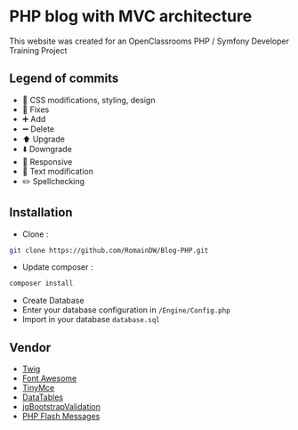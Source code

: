 # PHP blog with MVC architecture
This website was created for an OpenClassrooms PHP / Symfony Developer Training Project

## Legend of commits
* :art: CSS modifications, styling, design
* :wrench: Fixes
* :heavy_plus_sign: Add
* :heavy_minus_sign: Delete
* :arrow_up: Upgrade
* :arrow_down: Downgrade
* :iphone: Responsive
* :memo: Text modification
* :pencil2: Spellchecking

## Installation
* Clone : 
```bash
git clone https://github.com/RomainDW/Blog-PHP.git
```
* Update composer :
``` bash
composer install
```

* Create Database
* Enter your database configuration in `/Engine/Config.php`
* Import in your database `database.sql`

## Vendor
* [Twig](https://twig.symfony.com/doc/2.x/tags/if.html)
* [Font Awesome](https://fontawesome.com/)
* [TinyMce](https://www.tiny.cloud/)
* [DataTables](https://datatables.net/) 
* [jqBootstrapValidation](https://reactiveraven.github.io/jqBootstrapValidation/)
* [PHP Flash Messages](https://mikeeverhart.net/php-flash-messages/index.php)